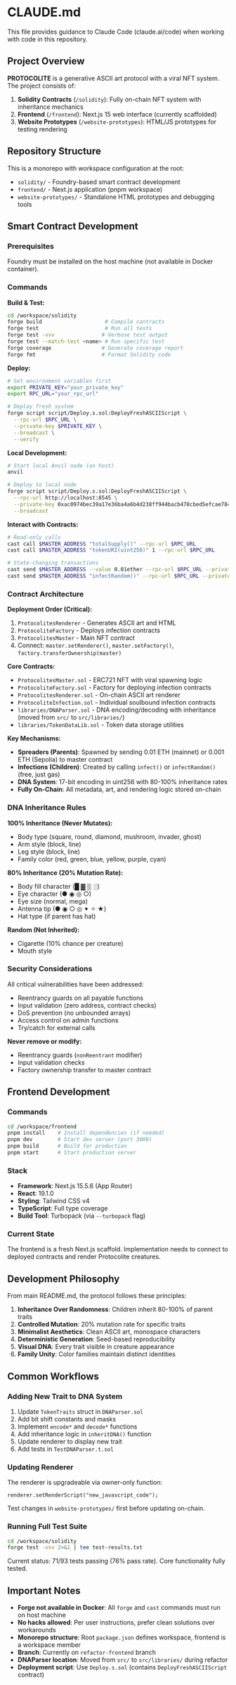 # CLAUDE.md

This file provides guidance to Claude Code (claude.ai/code) when working with code in this repository.

## Project Overview

**PROTOCOLITE** is a generative ASCII art protocol with a viral NFT system. The project consists of:

1. **Solidity Contracts** (`/solidity`): Fully on-chain NFT system with inheritance mechanics
2. **Frontend** (`/frontend`): Next.js 15 web interface (currently scaffolded)
3. **Website Prototypes** (`/website-prototypes`): HTML/JS prototypes for testing rendering

## Repository Structure

This is a monorepo with workspace configuration at the root:
- `solidity/` - Foundry-based smart contract development
- `frontend/` - Next.js application (pnpm workspace)
- `website-prototypes/` - Standalone HTML prototypes and debugging tools

## Smart Contract Development

### Prerequisites
Foundry must be installed on the host machine (not available in Docker container).

### Commands

**Build & Test:**
```bash
cd /workspace/solidity
forge build                    # Compile contracts
forge test                     # Run all tests
forge test -vvv               # Verbose test output
forge test --match-test <name> # Run specific test
forge coverage                # Generate coverage report
forge fmt                     # Format Solidity code
```

**Deploy:**
```bash
# Set environment variables first
export PRIVATE_KEY="your_private_key"
export RPC_URL="your_rpc_url"

# Deploy fresh system
forge script script/Deploy.s.sol:DeployFreshASCIIScript \
  --rpc-url $RPC_URL \
  --private-key $PRIVATE_KEY \
  --broadcast \
  --verify
```

**Local Development:**
```bash
# Start local Anvil node (on host)
anvil

# Deploy to local node
forge script script/Deploy.s.sol:DeployFreshASCIIScript \
  --rpc-url http://localhost:8545 \
  --private-key 0xac0974bec39a17e36ba4a6b4d238ff944bacb478cbed5efcae784d7bf4f2ff80 \
  --broadcast
```

**Interact with Contracts:**
```bash
# Read-only calls
cast call $MASTER_ADDRESS "totalSupply()" --rpc-url $RPC_URL
cast call $MASTER_ADDRESS "tokenURI(uint256)" 1 --rpc-url $RPC_URL

# State-changing transactions
cast send $MASTER_ADDRESS --value 0.01ether --rpc-url $RPC_URL --private-key $PRIVATE_KEY
cast send $MASTER_ADDRESS "infectRandom()" --rpc-url $RPC_URL --private-key $PRIVATE_KEY
```

### Contract Architecture

**Deployment Order (Critical):**
1. `ProtocolitesRenderer` - Generates ASCII art and HTML
2. `ProtocoliteFactory` - Deploys infection contracts
3. `ProtocolitesMaster` - Main NFT contract
4. Connect: `master.setRenderer()`, `master.setFactory()`, `factory.transferOwnership(master)`

**Core Contracts:**
- `ProtocolitesMaster.sol` - ERC721 NFT with viral spawning logic
- `ProtocoliteFactory.sol` - Factory for deploying infection contracts
- `ProtocolitesRenderer.sol` - On-chain ASCII art renderer
- `ProtocoliteInfection.sol` - Individual soulbound infection contracts
- `libraries/DNAParser.sol` - DNA encoding/decoding with inheritance (moved from `src/` to `src/libraries/`)
- `libraries/TokenDataLib.sol` - Token data storage utilities

**Key Mechanisms:**
- **Spreaders (Parents)**: Spawned by sending 0.01 ETH (mainnet) or 0.001 ETH (Sepolia) to master contract
- **Infections (Children)**: Created by calling `infect()` or `infectRandom()` (free, just gas)
- **DNA System**: 17-bit encoding in uint256 with 80-100% inheritance rates
- **Fully On-Chain**: All metadata, art, and rendering logic stored on-chain

### DNA Inheritance Rules

**100% Inheritance (Never Mutates):**
- Body type (square, round, diamond, mushroom, invader, ghost)
- Arm style (block, line)
- Leg style (block, line)
- Family color (red, green, blue, yellow, purple, cyan)

**80% Inheritance (20% Mutation Rate):**
- Body fill character (█ ▓ ▒ ░)
- Eye character (● ◉ ◎ ○)
- Eye size (normal, mega)
- Antenna tip (● ◉ ○ ◎ ✦ ✧ ★)
- Hat type (if parent has hat)

**Random (Not Inherited):**
- Cigarette (10% chance per creature)
- Mouth style

### Security Considerations

All critical vulnerabilities have been addressed:
- Reentrancy guards on all payable functions
- Input validation (zero address, contract checks)
- DoS prevention (no unbounded arrays)
- Access control on admin functions
- Try/catch for external calls

**Never remove or modify:**
- Reentrancy guards (`nonReentrant` modifier)
- Input validation checks
- Factory ownership transfer to master contract

## Frontend Development

### Commands

```bash
cd /workspace/frontend
pnpm install    # Install dependencies (if needed)
pnpm dev        # Start dev server (port 3000)
pnpm build      # Build for production
pnpm start      # Start production server
```

### Stack
- **Framework**: Next.js 15.5.6 (App Router)
- **React**: 19.1.0
- **Styling**: Tailwind CSS v4
- **TypeScript**: Full type coverage
- **Build Tool**: Turbopack (via `--turbopack` flag)

### Current State
The frontend is a fresh Next.js scaffold. Implementation needs to connect to deployed contracts and render Protocolite creatures.

## Development Philosophy

From main README.md, the protocol follows these principles:

1. **Inheritance Over Randomness**: Children inherit 80-100% of parent traits
2. **Controlled Mutation**: 20% mutation rate for specific traits
3. **Minimalist Aesthetics**: Clean ASCII art, monospace characters
4. **Deterministic Generation**: Seed-based reproducibility
5. **Visual DNA**: Every trait visible in creature appearance
6. **Family Unity**: Color families maintain distinct identities

## Common Workflows

### Adding New Trait to DNA System

1. Update `TokenTraits` struct in `DNAParser.sol`
2. Add bit shift constants and masks
3. Implement `encode*` and `decode*` functions
4. Add inheritance logic in `inheritDNA()` function
5. Update renderer to display new trait
6. Add tests in `TestDNAParser.t.sol`

### Updating Renderer

The renderer is upgradeable via owner-only function:
```solidity
renderer.setRenderScript("new_javascript_code");
```

Test changes in `website-prototypes/` first before updating on-chain.

### Running Full Test Suite

```bash
cd /workspace/solidity
forge test -vvv 2>&1 | tee test-results.txt
```

Current status: 71/93 tests passing (76% pass rate). Core functionality fully tested.

## Important Notes

- **Forge not available in Docker**: All `forge` and `cast` commands must run on host machine
- **No hacks allowed**: Per user instructions, prefer clean solutions over workarounds
- **Monorepo structure**: Root `package.json` defines workspace, frontend is a workspace member
- **Branch**: Currently on `refactor-frontend` branch
- **DNAParser location**: Moved from `src/` to `src/libraries/` during refactor
- **Deployment script**: Use `Deploy.s.sol` (contains `DeployFreshASCIIScript` contract)
